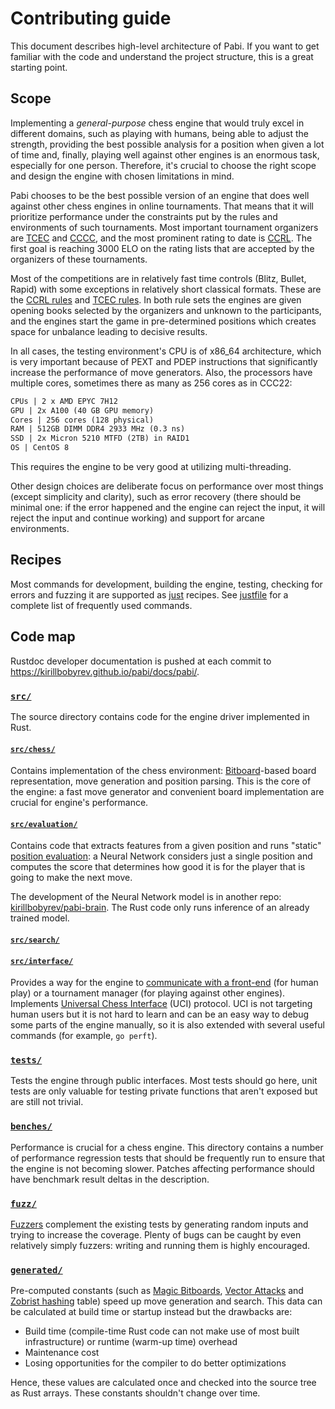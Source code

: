 # Contributing guide

This document describes high-level architecture of Pabi. If you want to get
familiar with the code and understand the project structure, this is a great
starting point.

## Scope

Implementing a *general-purpose* chess engine that would truly excel in
different domains, such as playing with humans, being able to adjust the
strength, providing the best possible analysis for a position when given a lot
of time and, finally, playing well against other engines is an enormous task,
especially for one person. Therefore, it's crucial to choose the right scope and
design the engine with chosen limitations in mind.

Pabi chooses to be the best possible version of an engine that does well against
other chess engines in online tournaments. That means that it will prioritize
performance under the constraints put by the rules and environments of such
tournaments. Most important tournament organizers are
[TCEC](https://tcec-chess.com/) and
[CCCC](https://www.chess.com/computer-chess-championship), and the most
prominent rating to date is [CCRL](https://computerchess.org.uk/ccrl/). The
first goal is reaching 3000 ELO on the rating lists that are accepted by the
organizers of these tournaments.

Most of the competitions are in relatively fast time controls (Blitz, Bullet,
Rapid) with some exceptions in relatively short classical formats. These are the
[CCRL rules](https://computerchess.org.uk/ccrl/404/about.html) and [TCEC
rules](https://wiki.chessdom.org/Rules). In both rule sets the engines are given
opening books selected by the organizers and unknown to the participants, and
the engines start the game in pre-determined positions which creates space for
unbalance leading to decisive results.

In all cases, the testing environment's CPU is of x86_64 architecture, which is
very important because of PEXT and PDEP instructions that significantly increase
the performance of move generators. Also, the processors have multiple cores,
sometimes there as many as 256 cores as in CCC22:

```txt
CPUs | 2 x AMD EPYC 7H12
GPU | 2x A100 (40 GB GPU memory)
Cores | 256 cores (128 physical)
RAM | 512GB DIMM DDR4 2933 MHz (0.3 ns)
SSD | 2x Micron 5210 MTFD (2TB) in RAID1
OS | CentOS 8
```

This requires the engine to be very good at utilizing multi-threading.

Other design choices are deliberate focus on performance over most things
(except simplicity and clarity), such as error recovery (there should be minimal
one: if the error happened and the engine can reject the input, it will reject
the input and continue working) and support for arcane environments.

## Recipes

Most commands for development, building the engine, testing, checking for errors
and fuzzing it are supported as [just](https://github.com/casey/just) recipes.
See [justfile](/justfile) for a complete list of frequently used commands.

## Code map

Rustdoc developer documentation is pushed at each commit to
<https://kirillbobyrev.github.io/pabi/docs/pabi/>.

### [`src/`](/src/)

The source directory contains code for the engine driver implemented in Rust.

#### [`src/chess/`](/src/chess/)

Contains implementation of the chess environment: [Bitboard]-based board
representation, move generation and position parsing. This is the core of the
engine: a fast move generator and convenient board implementation are crucial
for engine's performance.

#### [`src/evaluation/`](/src/evaluation/)

Contains code that extracts features from a given position and runs "static"
[position evaluation]: a Neural Network considers just a single position and
computes the score that determines how good it is for the player that is going
to make the next move.

The development of the Neural Network model is in another repo:
[kirillbobyrev/pabi-brain](https://github.com/kirillbobyrev/pabi-brain). The
Rust code only runs inference of an already trained model.

#### [`src/search/`](/src/search/)

<!-- TODO -->

#### [`src/interface/`](/src/interface/)

Provides a way for the engine to [communicate with a front-end] (for human play)
or a tournament manager (for playing against other engines). Implements
[Universal Chess Interface] (UCI) protocol. UCI is not targeting human users but
it is not hard to learn and can be an easy way to debug some parts of the engine
manually, so it is also extended with several useful commands (for example, `go
perft`).

### [`tests/`](/tests/)

Tests the engine through public interfaces. Most tests should go here, unit
tests are only valuable for testing private functions that aren't exposed but
are still not trivial.

### [`benches/`](/benches/)

Performance is crucial for a chess engine. This directory contains a number of
performance regression tests that should be frequently run to ensure that the
engine is not becoming slower. Patches affecting performance should have
benchmark result deltas in the description.

### [`fuzz/`](/fuzz/)

[Fuzzers] complement the existing tests by generating random inputs and trying
to increase the coverage. Plenty of bugs can be caught by even relatively simply
fuzzers: writing and running them is highly encouraged.

### [`generated/`](/generated/)

Pre-computed constants (such as [Magic Bitboards], [Vector Attacks] and [Zobrist
hashing] table) speed up move generation and search. This data can be calculated
at build time or startup instead but the drawbacks are:

- Build time (compile-time Rust code can not make use of most built
  infrastructure) or runtime (warm-up time) overhead
- Maintenance cost
- Losing opportunities for the compiler to do better optimizations

Hence, these values are calculated once and checked into the source tree as Rust
arrays. These constants shouldn't change over time.

[Bitboard]: https://www.chessprogramming.org/Bitboards
[search]: https://www.chessprogramming.org/Search
[position evaluation]: https://www.chessprogramming.org/Evaluation
[Fuzzers]: https://en.wikipedia.org/wiki/Fuzzing
[communicate with a front-end]: https://www.chessprogramming.org/User_Interface
[Universal Chess Interface]: http://wbec-ridderkerk.nl/html/UCIProtocol.html
[Magic Bitboards]: https://www.chessprogramming.org/Magic_Bitboards
[vector attacks]: https://www.chessprogramming.org/Vector_Attacks
[Zobrist hashing]: https://www.chessprogramming.org/Zobrist_Hashing
